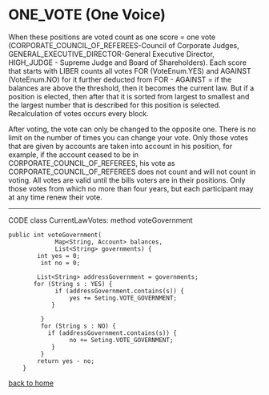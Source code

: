 # ONE_VOTE (One Voice)

When these positions are voted count as one score = one vote
(CORPORATE_COUNCIL_OF_REFEREES-Council of Corporate Judges,
GENERAL_EXECUTIVE_DIRECTOR-General Executive Director,
HIGH_JUDGE - Supreme Judge and Board of Shareholders).
Each score that starts with LIBER counts all votes FOR (VoteEnum.YES) and AGAINST (VoteEnum.NO) for it
further deducted from FOR - AGAINST = if the balances are above the threshold, then it becomes the current law. But if a position is elected,
then after that it is sorted from largest to smallest and the largest number that is described for this position is selected.
Recalculation of votes occurs every block.

After voting, the vote can only be changed to the opposite one.
There is no limit on the number of times you can change your vote. Only those votes that are given by accounts are taken into account
in his position, for example, if the account ceased to be in CORPORATE_COUNCIL_OF_REFEREES, his vote as
CORPORATE_COUNCIL_OF_REFEREES does not count and will not count in voting. All votes are valid until the bills
voters are in their positions. Only those votes from which no more than
four years, but each participant may at any time renew their vote.

______

CODE class CurrentLawVotes: method voteGovernment

````
public int voteGovernment(
             Map<String, Account> balances,
             List<String> governments) {
        int yes = 0;
         int no = 0;

        List<String> addressGovernment = governments;
       for (String s : YES) {
             if (addressGovernment.contains(s)) {
                 yes += Seting.VOTE_GOVERNMENT;
            }

         }
         for (String s : NO) {
           if (addressGovernment.contains(s)) {
                 no += Seting.VOTE_GOVERNMENT;
            }
         }
        return yes - no;
    }

````
[back to home](../documentationEng/documentationEng.md)